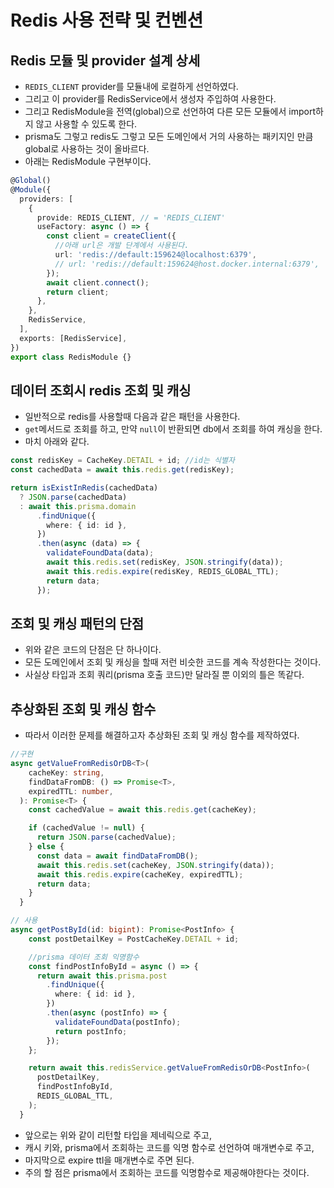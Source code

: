 # Redis 사용 전략 및 컨벤션

## Redis 모듈 및 provider 설계 상세

- `REDIS_CLIENT` provider를 모듈내에 로컬하게 선언하였다.
- 그리고 이 provider를 RedisService에서 생성자 주입하여 사용한다.
- 그리고 RedisModule을 전역(global)으로 선언하여 다른 모든 모듈에서 import하지 않고 사용할 수 있도록 한다.
- prisma도 그렇고 redis도 그렇고 모든 도메인에서 거의 사용하는 패키지인 만큼 global로 사용하는 것이 올바르다.
- 아래는 RedisModule 구현부이다.

```typescript
@Global()
@Module({
  providers: [
    {
      provide: REDIS_CLIENT, // = 'REDIS_CLIENT'
      useFactory: async () => {
        const client = createClient({
          //아래 url은 개발 단계에서 사용된다.
          url: 'redis://default:159624@localhost:6379',
          // url: 'redis://default:159624@host.docker.internal:6379',
        });
        await client.connect();
        return client;
      },
    },
    RedisService,
  ],
  exports: [RedisService],
})
export class RedisModule {}
```

## 데이터 조회시 redis 조회 및 캐싱

- 일반적으로 redis를 사용할때 다음과 같은 패턴을 사용한다.
- `get`메서드로 조회를 하고, 만약 `null`이 반환되면 db에서 조회를 하여 캐싱을 한다.
- 마치 아래와 같다.

```typescript
const redisKey = CacheKey.DETAIL + id; //id는 식별자
const cachedData = await this.redis.get(redisKey);

return isExistInRedis(cachedData)
  ? JSON.parse(cachedData)
  : await this.prisma.domain
      .findUnique({
        where: { id: id },
      })
      .then(async (data) => {
        validateFoundData(data);
        await this.redis.set(redisKey, JSON.stringify(data));
        await this.redis.expire(redisKey, REDIS_GLOBAL_TTL);
        return data;
      });
```

## 조회 및 캐싱 패턴의 단점

- 위와 같은 코드의 단점은 단 하나이다.
- 모든 도메인에서 조회 및 캐싱을 할때 저런 비슷한 코드를 계속 작성한다는 것이다.
- 사실상 타입과 조회 쿼리(prisma 호출 코드)만 달라질 뿐 이외의 틀은 똑같다.

## 추상화된 조회 및 캐싱 함수

- 따라서 이러한 문제를 해결하고자 추상화된 조회 및 캐싱 함수를 제작하였다.

```typescript
//구현
async getValueFromRedisOrDB<T>(
    cacheKey: string,
    findDataFromDB: () => Promise<T>,
    expiredTTL: number,
  ): Promise<T> {
    const cachedValue = await this.redis.get(cacheKey);

    if (cachedValue != null) {
      return JSON.parse(cachedValue);
    } else {
      const data = await findDataFromDB();
      await this.redis.set(cacheKey, JSON.stringify(data));
      await this.redis.expire(cacheKey, expiredTTL);
      return data;
    }
  }

// 사용
async getPostById(id: bigint): Promise<PostInfo> {
    const postDetailKey = PostCacheKey.DETAIL + id;

    //prisma 데이터 조회 익명함수
    const findPostInfoById = async () => {
      return await this.prisma.post
        .findUnique({
          where: { id: id },
        })
        .then(async (postInfo) => {
          validateFoundData(postInfo);
          return postInfo;
        });
    };

    return await this.redisService.getValueFromRedisOrDB<PostInfo>(
      postDetailKey,
      findPostInfoById,
      REDIS_GLOBAL_TTL,
    );
  }
```

- 앞으로는 위와 같이 리턴할 타입을 제네릭으로 주고,
- 캐시 키와, prisma에서 조회하는 코드를 익명 함수로 선언하여 매개변수로 주고,
- 마지막으로 expire ttl을 매개변수로 주면 된다.
- 주의 할 점은 prisma에서 조회하는 코드를 익명함수로 제공해야한다는 것이다.
